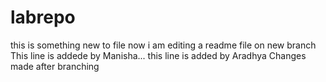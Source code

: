 # labrepo
this is something new to file 
now i am editing a readme file on new branch
This line is addede by Manisha...
this line is added by Aradhya
Changes made after branching